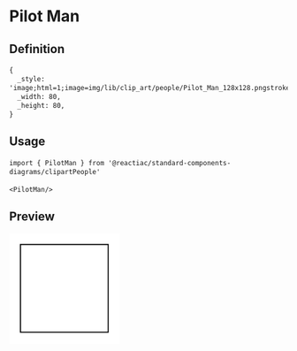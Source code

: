 # Pilot Man

## Definition

```
{
  _style: 'image;html=1;image=img/lib/clip_art/people/Pilot_Man_128x128.pngstrokeColor=none;',
  _width: 80,
  _height: 80,
}
```

## Usage

```
import { PilotMan } from '@reactiac/standard-components-diagrams/clipartPeople'

<PilotMan/>
```

## Preview

<img src="./pilot-man.png" width="200"/>
